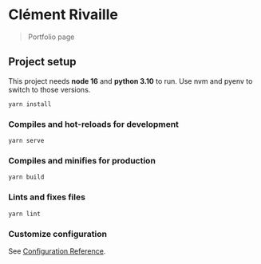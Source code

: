# Clément Rivaille

> Portfolio page

## Project setup

This project needs **node 16** and **python 3.10** to run. Use nvm and pyenv to switch to those versions.

```
yarn install
```

### Compiles and hot-reloads for development

```
yarn serve
```

### Compiles and minifies for production

```
yarn build
```

### Lints and fixes files

```
yarn lint
```

### Customize configuration

See [Configuration Reference](https://cli.vuejs.org/config/).
